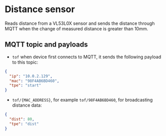 # Distance sensor


Reads distance from a VL53L0X sensor and sends the distance through MQTT when the change of measured distance is greater than 10mm.

## MQTT topic and payloads

* `tof` when device first connects to MQTT, it sends the following payload to this topic:

```json
{
  "ip": "10.0.2.129",
  "mac": "98F4AB6BD460",
  "tpe": "start"
}
```

* `tof/{MAC_ADDRESS}`, for example `tof/98F4AB6BD460`, for broadcasting distance data:

```json
{
  "dist": 80,
  "tpe": "dist"
}
```
